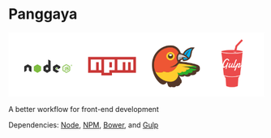 # Panggaya

![alt text](https://github.com/ncaneldiee/panggaya/blob/master/dependencies.png)

A better workflow for front-end development

Dependencies: [Node](http://nodejs.org/), [NPM](http://npmjs.com/), [Bower](http://bower.io/), and [Gulp](http://gulpjs.com/)
